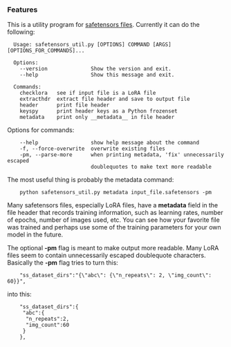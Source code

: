 ### Features

This is a utility program for [safetensors files](https://github.com/huggingface/safetensors "safetensors files"). Currently it can do the following:

    
      Usage: safetensors_util.py [OPTIONS] COMMAND [ARGS] [OPTIONS_FOR_COMMANDS]...
    
      Options:
        --version              Show the version and exit.
        --help                 Show this message and exit.
    
      Commands:
        checklora   see if input file is a LoRA file
        extracthdr  extract file header and save to output file
        header      print file header
        keyspy      print header keys as a Python frozenset
        metadata    print only __metadata__ in file header
    
Options for commands:

        --help                 show help message about the command
        -f, --force-overwrite  overwrite existing files
        -pm, --parse-more      when printing metadata, 'fix' unnecessarily escaped
                               doublequotes to make text more readable


The most useful thing is probably the metadata command:

        python safetensors_util.py metadata input_file.safetensors -pm

Many safetensors files, especially LoRA files, have a __metadata__ field in the file header that records training information, such as learning rates, number of epochs, number of images used, etc. You can see how your favorite file was trained and perhaps use some of the training parameters for your own model in the future.

The optional **-pm** flag is meant to make output more readable. Many LoRA files seem to contain unnecessarily escaped doublequote characters. Basically the **-pm** flag tries to turn this:

        "ss_dataset_dirs":"{\"abc\": {\"n_repeats\": 2, \"img_count\": 60}}",

into this:

        "ss_dataset_dirs":{
         "abc":{
          "n_repeats":2,
          "img_count":60
         }
        },

